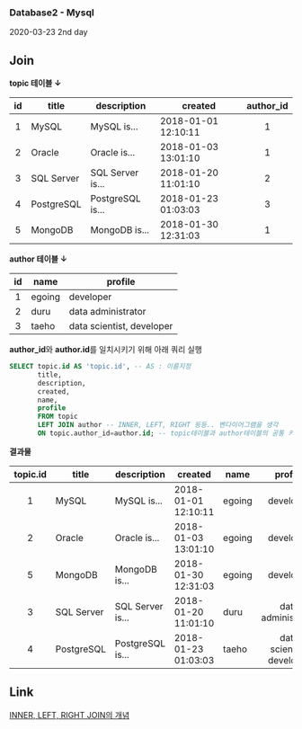 ### Database2 - Mysql
2020-03-23
2nd day

## Join
**topic 테이블 ↓**

id|title|description|created|author_id
:---:|---|---|---|:---:
1|MySQL|MySQL is...|2018-01-01 12:10:11|1
2|Oracle|Oracle is...|2018-01-03 13:01:10|1
3|SQL Server|SQL Server is...|2018-01-20 11:01:10|2
4|PostgreSQL|PostgreSQL is...|2018-01-23 01:03:03|3
5|MongoDB|MongoDB is...|2018-01-30 12:31:03|1

**author 테이블 ↓**

id|name|profile
:---:|---|---
1|egoing|developer
2|duru|data administrator
3|taeho|data scientist, developer

**author_id**와 **author.id**를 일치시키기 위해 아래 쿼리 실행
```SQL
SELECT topic.id AS 'topic.id', -- AS : 이름지정
       title, 
       description, 
       created, 
       name, 
       profile 
       FROM topic 
       LEFT JOIN author -- INNER, LEFT, RIGHT 등등.. 벤다이어그램을 생각
       ON topic.author_id=author.id; -- topic테이블과 author테이블의 공통 키값을 기준으로 한다.
```

**결과물**

topic.id|title|description|created|name|profile
:---:|---|---|---|---|:---:
1|MySQL|MySQL is...|2018-01-01 12:10:11|egoing|developer
2|Oracle|Oracle is...|2018-01-03 13:01:10|egoing|developer
5|MongoDB|MongoDB is...|2018-01-30 12:31:03|egoing|developer
3|SQL Server|SQL Server is...|2018-01-20 11:01:10|duru|data administrator
4|PostgreSQL|PostgreSQL is...|2018-01-23 01:03:03|taeho|data scientist, developer

## Link
[INNER, LEFT, RIGHT JOIN의 개념](https://futurists.tistory.com/17)